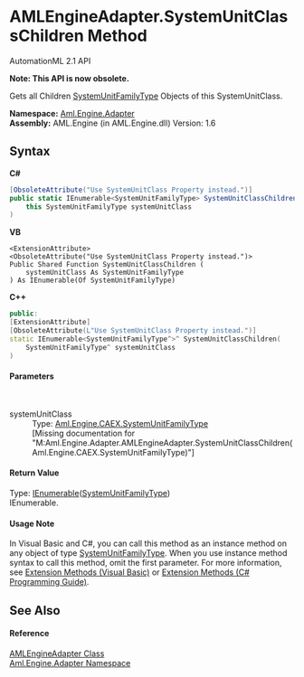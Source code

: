 # AMLEngineAdapter.SystemUnitClassChildren Method 
AutomationML 2.1 API 

**Note: This API is now obsolete.**

Gets all Children <a href="T_Aml_Engine_CAEX_SystemUnitFamilyType">SystemUnitFamilyType</a> Objects of this SystemUnitClass.

**Namespace:**&nbsp;<a href="N_Aml_Engine_Adapter">Aml.Engine.Adapter</a><br />**Assembly:**&nbsp;AML.Engine (in AML.Engine.dll) Version: 1.6

## Syntax

**C#**<br />
``` C#
[ObsoleteAttribute("Use SystemUnitClass Property instead.")]
public static IEnumerable<SystemUnitFamilyType> SystemUnitClassChildren(
	this SystemUnitFamilyType systemUnitClass
)
```

**VB**<br />
``` VB
<ExtensionAttribute>
<ObsoleteAttribute("Use SystemUnitClass Property instead.")>
Public Shared Function SystemUnitClassChildren ( 
	systemUnitClass As SystemUnitFamilyType
) As IEnumerable(Of SystemUnitFamilyType)
```

**C++**<br />
``` C++
public:
[ExtensionAttribute]
[ObsoleteAttribute(L"Use SystemUnitClass Property instead.")]
static IEnumerable<SystemUnitFamilyType^>^ SystemUnitClassChildren(
	SystemUnitFamilyType^ systemUnitClass
)
```


#### Parameters
&nbsp;<dl><dt>systemUnitClass</dt><dd>Type: <a href="T_Aml_Engine_CAEX_SystemUnitFamilyType">Aml.Engine.CAEX.SystemUnitFamilyType</a><br />\[Missing <param name="systemUnitClass"/> documentation for "M:Aml.Engine.Adapter.AMLEngineAdapter.SystemUnitClassChildren(Aml.Engine.CAEX.SystemUnitFamilyType)"\]</dd></dl>

#### Return Value
Type: <a href="https://docs.microsoft.com/dotnet/api/system.collections.generic.ienumerable-1" target="_parent" rel="noopener noreferrer">IEnumerable</a>(<a href="T_Aml_Engine_CAEX_SystemUnitFamilyType">SystemUnitFamilyType</a>)<br />IEnumerable<SystemUnitFamilyType>.

#### Usage Note
In Visual Basic and C#, you can call this method as an instance method on any object of type <a href="T_Aml_Engine_CAEX_SystemUnitFamilyType">SystemUnitFamilyType</a>. When you use instance method syntax to call this method, omit the first parameter. For more information, see <a href="https://docs.microsoft.com/dotnet/visual-basic/programming-guide/language-features/procedures/extension-methods" target="_blank" rel="noopener noreferrer">Extension Methods (Visual Basic)</a> or <a href="https://docs.microsoft.com/dotnet/csharp/programming-guide/classes-and-structs/extension-methods" target="_blank" rel="noopener noreferrer">Extension Methods (C# Programming Guide)</a>.

## See Also


#### Reference
<a href="T_Aml_Engine_Adapter_AMLEngineAdapter">AMLEngineAdapter Class</a><br /><a href="N_Aml_Engine_Adapter">Aml.Engine.Adapter Namespace</a><br />